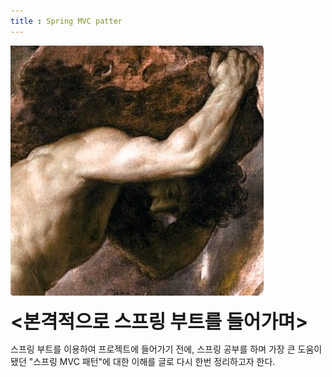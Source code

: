 ```yaml
---
title : Spring MVC patter
---
```


![시지프스](../images/2023-08-06-SpringMVC/시지프스.png)



<span style="font-size: 30px;">**\<본격적으로 스프링 부트를 들어가며>**</span>

스프링 부트를 이용하여 프로젝트에 들어가기 전에, 스프링 공부를 하며 가장 큰 도움이 됐던 "스프링 MVC 패턴"에 대한 이해를 글로 다시 한번 정리하고자 한다.



